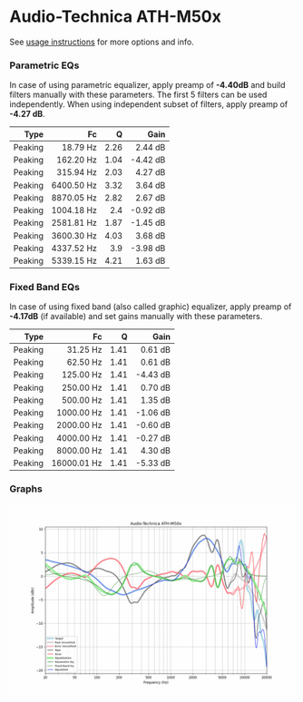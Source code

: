 # Audio-Technica ATH-M50x
See [usage instructions](https://github.com/jaakkopasanen/AutoEq#usage) for more options and info.

### Parametric EQs
In case of using parametric equalizer, apply preamp of **-4.40dB** and build filters manually
with these parameters. The first 5 filters can be used independently.
When using independent subset of filters, apply preamp of **-4.27 dB**.

| Type    | Fc         |    Q | Gain     |
|--------:|-----------:|-----:|---------:|
| Peaking | 18.79 Hz   | 2.26 | 2.44 dB  |
| Peaking | 162.20 Hz  | 1.04 | -4.42 dB |
| Peaking | 315.94 Hz  | 2.03 | 4.27 dB  |
| Peaking | 6400.50 Hz | 3.32 | 3.64 dB  |
| Peaking | 8870.05 Hz | 2.82 | 2.67 dB  |
| Peaking | 1004.18 Hz | 2.4  | -0.92 dB |
| Peaking | 2581.81 Hz | 1.87 | -1.45 dB |
| Peaking | 3600.30 Hz | 4.03 | 3.68 dB  |
| Peaking | 4337.52 Hz | 3.9  | -3.98 dB |
| Peaking | 5339.15 Hz | 4.21 | 1.63 dB  |

### Fixed Band EQs
In case of using fixed band (also called graphic) equalizer, apply preamp of **-4.17dB**
(if available) and set gains manually with these parameters.

| Type    | Fc          |    Q | Gain     |
|--------:|------------:|-----:|---------:|
| Peaking | 31.25 Hz    | 1.41 | 0.61 dB  |
| Peaking | 62.50 Hz    | 1.41 | 0.61 dB  |
| Peaking | 125.00 Hz   | 1.41 | -4.43 dB |
| Peaking | 250.00 Hz   | 1.41 | 0.70 dB  |
| Peaking | 500.00 Hz   | 1.41 | 1.35 dB  |
| Peaking | 1000.00 Hz  | 1.41 | -1.06 dB |
| Peaking | 2000.00 Hz  | 1.41 | -0.60 dB |
| Peaking | 4000.00 Hz  | 1.41 | -0.27 dB |
| Peaking | 8000.00 Hz  | 1.41 | 4.30 dB  |
| Peaking | 16000.01 Hz | 1.41 | -5.33 dB |

### Graphs
![](./Audio-Technica%20ATH-M50x.png)